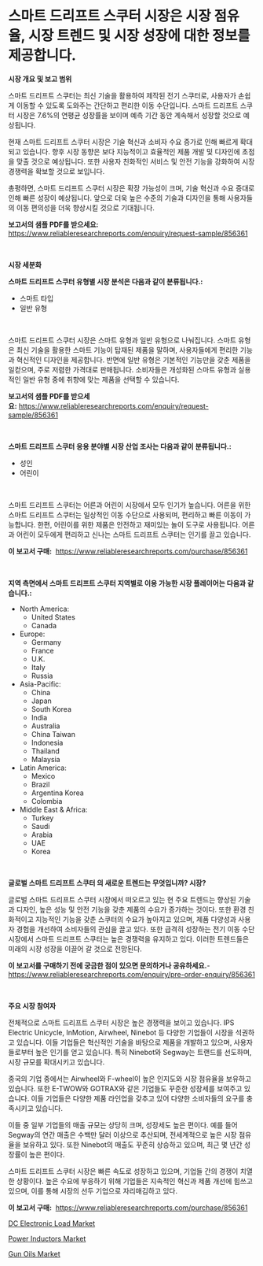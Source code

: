 <p><h1>스마트 드리프트 스쿠터 시장은 시장 점유율, 시장 트렌드 및 시장 성장에 대한 정보를 제공합니다.</h1></p><p><strong>시장 개요 및 보고 범위</strong></p>
<p><p>스마트 드리프트 스쿠터는 최신 기술을 활용하여 제작된 전기 스쿠터로, 사용자가 손쉽게 이동할 수 있도록 도와주는 간단하고 편리한 이동 수단입니다. 스마트 드리프트 스쿠터 시장은 7.6%의 연평균 성장률을 보이며 예측 기간 동안 계속해서 성장할 것으로 예상됩니다.</p><p>현재 스마트 드리프트 스쿠터 시장은 기술 혁신과 소비자 수요 증가로 인해 빠르게 확대되고 있습니다. 향후 시장 동향은 보다 지능적이고 효율적인 제품 개발 및 디자인에 초점을 맞출 것으로 예상됩니다. 또한 사용자 친화적인 서비스 및 안전 기능을 강화하여 시장 경쟁력을 확보할 것으로 보입니다.</p><p>총평하면, 스마트 드리프트 스쿠터 시장은 확장 가능성이 크며, 기술 혁신과 수요 증대로 인해 빠른 성장이 예상됩니다. 앞으로 더욱 높은 수준의 기술과 디자인을 통해 사용자들의 이동 편의성을 더욱 향상시킬 것으로 기대됩니다.</p></p>
<p><strong>보고서의 샘플 PDF를 받으세요:</strong> <a href="https://www.reliableresearchreports.com/enquiry/request-sample/856361">https://www.reliableresearchreports.com/enquiry/request-sample/856361</a></p>
<p>&nbsp;</p>
<p><strong>시장 세분화</strong></p>
<p><strong>스마트 드리프트 스쿠터 유형별 시장 분석은 다음과 같이 분류됩니다.:</strong></p>
<p><ul><li>스마트 타입</li><li>일반 유형</li></ul></p>
<p>&nbsp;</p>
<p><p>스마트 드리프트 스쿠터 시장은 스마트 유형과 일반 유형으로 나눠집니다. 스마트 유형은 최신 기술을 활용한 스마트 기능이 탑재된 제품을 말하며, 사용자들에게 편리한 기능과 혁신적인 디자인을 제공합니다. 반면에 일반 유형은 기본적인 기능만을 갖춘 제품을 일컫으며, 주로 저렴한 가격대로 판매됩니다. 소비자들은 개성화된 스마트 유형과 실용적인 일반 유형 중에 취향에 맞는 제품을 선택할 수 있습니다.</p></p>
<p><strong>보고서의 샘플 PDF를 받으세요:</strong>&nbsp;<a href="https://www.reliableresearchreports.com/enquiry/request-sample/856361">https://www.reliableresearchreports.com/enquiry/request-sample/856361</a></p>
<p>&nbsp;</p>
<p><strong> 스마트 드리프트 스쿠터 응용 분야별 시장 산업 조사는 다음과 같이 분류됩니다.:</strong></p>
<p><ul><li>성인</li><li>어린이</li></ul></p>
<p>&nbsp;</p>
<p><p>스마트 드리프트 스쿠터는 어른과 어린이 시장에서 모두 인기가 높습니다. 어른을 위한 스마트 드리프트 스쿠터는 일상적인 이동 수단으로 사용되며, 편리하고 빠른 이동이 가능합니다. 한편, 어린이를 위한 제품은 안전하고 재미있는 놀이 도구로 사용됩니다. 어른과 어린이 모두에게 편리하고 신나는 스마트 드리프트 스쿠터는 인기를 끌고 있습니다.</p></p>
<p><strong>이 보고서 구매:</strong>&nbsp; <a href="https://www.reliableresearchreports.com/purchase/856361">https://www.reliableresearchreports.com/purchase/856361</a></p>
<p>&nbsp;</p>
<p><strong>지역 측면에서 스마트 드리프트 스쿠터 지역별로 이용 가능한 시장 플레이어는 다음과 같습니다.:</strong></p>
<p><ul>
    <li>
        North America:
        <ul>
            <li>United States</li>
            <li>Canada</li>
        </ul>
    </li>
    <li>
        Europe:
        <ul>
            <li>Germany</li>
            <li>France</li>
            <li>U.K.</li>
            <li>Italy</li>
            <li>Russia</li>
        </ul>
    </li>
    <li>
        Asia-Pacific:
        <ul>
            <li>China</li>
            <li>Japan</li>
            <li>South Korea</li>
            <li>India</li>
            <li>Australia</li>
            <li>China Taiwan</li>
            <li>Indonesia</li>
            <li>Thailand</li>
            <li>Malaysia</li>
        </ul>
    </li>
    <li>
        Latin America:
        <ul>
            <li>Mexico</li>
            <li>Brazil</li>
            <li>Argentina Korea</li>
            <li>Colombia</li>
        </ul>
    </li>
    <li>
        Middle East & Africa:
        <ul>
            <li>Turkey</li>
            <li>Saudi</li>
            <li>Arabia</li>
            <li>UAE</li>
            <li>Korea</li>
        </ul>
    </li>
    </ul></p>
<p>&nbsp;</p>
<p><strong>글로벌 스마트 드리프트 스쿠터 의 새로운 트렌드는 무엇입니까? 시장?</strong></p>
<p><p>글로벌 스마트 드리프트 스쿠터 시장에서 떠오르고 있는 현 주요 트렌드는 향상된 기술과 디자인, 높은 성능 및 안전 기능을 갖춘 제품의 수요가 증가하는 것이다. 또한 환경 친화적이고 지능적인 기능을 갖춘 스쿠터의 수요가 높아지고 있으며, 제품 다양성과 사용자 경험을 개선하여 소비자들의 관심을 끌고 있다. 또한 급격히 성장하는 전기 이동 수단 시장에서 스마트 드리프트 스쿠터는 높은 경쟁력을 유지하고 있다. 이러한 트렌드들은 미래의 시장 성장을 이끌어 갈 것으로 전망된다.</p></p>
<p><strong>이 보고서를 구매하기 전에 궁금한 점이 있으면 문의하거나 공유하세요.</strong>- <a href="https://www.reliableresearchreports.com/enquiry/pre-order-enquiry/856361">https://www.reliableresearchreports.com/enquiry/pre-order-enquiry/856361</a></p>
<p>&nbsp;</p>
<p><strong>주요 시장 참여자</strong></p>
<p><p>전체적으로 스마트 드리프트 스쿠터 시장은 높은 경쟁력을 보이고 있습니다. IPS Electric Unicycle, InMotion, Airwheel, Ninebot 등 다양한 기업들이 시장을 석권하고 있습니다. 이들 기업들은 혁신적인 기술을 바탕으로 제품을 개발하고 있으며, 사용자들로부터 높은 인기를 얻고 있습니다. 특히 Ninebot와 Segway는 트랜드를 선도하며, 시장 규모를 확대시키고 있습니다.</p><p>중국의 기업 중에서는 Airwheel와 F-wheel이 높은 인지도와 시장 점유율을 보유하고 있습니다. 또한 E-TWOW와 GOTRAX와 같은 기업들도 꾸준한 성장세를 보여주고 있습니다. 이들 기업들은 다양한 제품 라인업을 갖추고 있어 다양한 소비자들의 요구를 충족시키고 있습니다.</p><p>이들 중 일부 기업들의 매출 규모는 상당히 크며, 성장세도 높은 편이다. 예를 들어 Segway의 연간 매출은 수백만 달러 이상으로 추산되며, 전세계적으로 높은 시장 점유율을 보유하고 있다. 또한 Ninebot의 매출도 꾸준히 상승하고 있으며, 최근 몇 년간 성장률이 높은 편이다.</p><p>스마트 드리프트 스쿠터 시장은 빠른 속도로 성장하고 있으며, 기업들 간의 경쟁이 치열한 상황이다. 높은 수요에 부응하기 위해 기업들은 지속적인 혁신과 제품 개선에 힘쓰고 있으며, 이를 통해 시장의 선두 기업으로 자리매김하고 있다.</p></p>
<p><strong>이 보고서 구매:</strong>&nbsp;&nbsp;<a href="https://www.reliableresearchreports.com/purchase/856361">https://www.reliableresearchreports.com/purchase/856361</a></p>
<p><p><a href="https://github.com/markusgodoy/Market-Research-Report-List-2/blob/main/dc-electronic-load-market.md">DC Electronic Load Market</a></p><p><a href="https://github.com/arionmp/Market-Research-Report-List-2/blob/main/power-inductors-market.md">Power Inductors Market</a></p><p><a href="https://butternut-bug-553.notion.site/Gun-Oils-Market-Furnish-Information-about-Market-Size-Market-Share-Market-Dynamics-and-Projection-47c4e3a238a147a7976f3a383b056869">Gun Oils Market</a></p></p>
